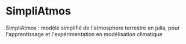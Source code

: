 # SimpliAtmos
SimpliAtmos : modèle simplifié de l'atmosphere terrestre en julia, pour l'apprentissage et l'expérimentation en modélisation climatique
